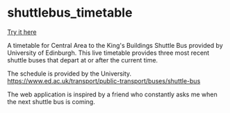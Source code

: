 # shuttlebus_timetable

[Try it here][1]

A timetable for Central Area to the King's Buildings Shuttle Bus provided by University of Edinburgh.
This live timetable provides three most recent shuttle buses that depart at or after the current time.


The schedule is provided by the University.
https://www.ed.ac.uk/transport/public-transport/buses/shuttle-bus

The web application is inspired by a friend who constantly asks me when the next shuttle bus is coming.

[1]: https://guifuliu.github.io/shuttlebus_timetable/

